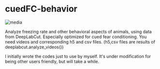 # cuedFC-behavior

![media](https://user-images.githubusercontent.com/75618251/102006196-90c74580-3d62-11eb-94df-ecefa19dd4b8.gif)

Analyze freezing rate and other behavioral aspects of animals, using data from DeepLabCut. Especially optimized for cued fear conditioning.
You need videos and corresponding h5 and csv files. (h5,csv files are results of deeplabcut.analyze_videos())

I initially wrote the codes just to use by myself. It's under modification for being other users friendly, but will take a while.
